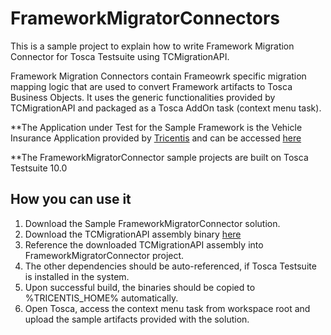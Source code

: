 # FrameworkMigratorConnectors

This is a sample project to explain how to write Framework Migration Connector for Tosca Testsuite using TCMigrationAPI.

Framework Migration Connectors contain Frameowrk specific migration mapping logic that are used to convert Framework artifacts to Tosca Business Objects.
It uses the generic functionalities provided by TCMigrationAPI and packaged as a Tosca AddOn task (context menu task).

**The Application under Test for the Sample Framework is the Vehicle Insurance Application provided by [Tricentis](http://www.tricentis.com/) and can be accessed [here](http://www.toscatrial.com/sampleapp/)

**The FrameworkMigratorConnector sample projects are built on Tosca Testsuite 10.0

## How you can use it

1. Download the Sample FrameworkMigratorConnector solution.
2. Download the TCMigrationAPI assembly binary [here](https://github.com/Tricentis/FrameworkMigratorAPI/tree/master/TCMigrationAPI/bin)
3. Reference the downloaded TCMigrationAPI assembly into FrameworkMigratorConnector project.
4. The other dependencies should be auto-referenced, if Tosca Testsuite is installed in the system.
5. Upon successful build, the binaries should be copied to %TRICENTIS_HOME% automatically.
6. Open Tosca, access the context menu task from workspace root and upload the sample artifacts provided with the solution.
